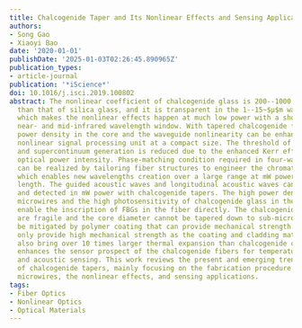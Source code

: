 ```yaml
---
title: Chalcogenide Taper and Its Nonlinear Effects and Sensing Applications
authors:
- Song Gao
- Xiaoyi Bao
date: '2020-01-01'
publishDate: '2025-01-03T02:26:45.890965Z'
publication_types:
- article-journal
publication: '*iScience*'
doi: 10.1016/j.isci.2019.100802
abstract: The nonlinear coefficient of chalcogenide glass is 200--1000 times larger
  than that of silica glass, and it is transparent in the 1--15~$μ$m wavelength windows,
  which makes the nonlinear effects happen at much low power with a short length in
  near- and mid-infrared wavelength window. With tapered chalcogenide fibers, the
  power density in the core and the waveguide nonlinearity can be enhanced to make
  nonlinear signal processing unit at a compact size. The threshold of Raman scattering
  and supercontinuum generation is reduced due to the enhanced Kerr effect and enhanced
  optical power intensity. Phase-matching condition required in four-wave mixing (FWM)
  can be realized by tailoring fiber structures to engineer the chromatic dispersion,
  which enables new wavelengths creation over a large range at mW power and sub-meter
  length. The guided acoustic waves and longitudinal acoustic waves can be generated
  and detected in mW power with chalcogenide tapers. The high power density in the
  microwires and the high photosensitivity of chalcogenide glass in the 1550~nm band
  enable the inscription of FBGs in the fiber directly. The chalcogenide microwires
  are fragile and the core diameter cannot be tapered down to sub-microns, which can
  be mitigated by polymer coating that can provide mechanical strength. Polymers not
  only provide high mechanical strength as the coating and cladding materials but
  also bring over 10 times larger thermal expansion than chalcogenide cores, which
  enhances the sensor prospect of the chalcogenide fibers for temperature, strain,
  and acoustic sensing. This work reviews the present and emerging trends in investigation
  of chalcogenide tapers, mainly focusing on the fabrication procedure of chalcogenide
  microwires, the nonlinear effects, and sensing applications.
tags:
- Fiber Optics
- Nonlinear Optics
- Optical Materials
---
```


